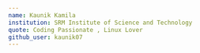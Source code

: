 ```yaml
---
name: Kaunik Kamila 
institution: SRM Institute of Science and Technology 
quote: Coding Passionate , Linux Lover  
github_user: kaunik07
---
```

